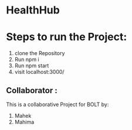 # HealthHub
# Steps to run the Project:
1. clone the Repository
2. Run npm i 
3. Run npm start
4. visit localhost:3000/
## Collaborator :
This is a collaborative Project for BOLT by:

1. Mahek
2. Mahima








